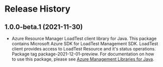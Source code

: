 # Release History

## 1.0.0-beta.1 (2021-11-30)

- Azure Resource Manager LoadTest client library for Java. This package contains Microsoft Azure SDK for LoadTest Management SDK. LoadTest client provides access to LoadTest Resource and it's status operations. Package tag package-2021-12-01-preview. For documentation on how to use this package, please see [Azure Management Libraries for Java](https://aka.ms/azsdk/java/mgmt).
